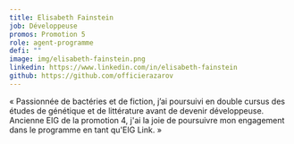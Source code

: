 ```yaml
---
title: Elisabeth Fainstein
job: Développeuse
promos: Promotion 5
role: agent-programme
defi: ""
image: img/elisabeth-fainstein.png
linkedin: https://www.linkedin.com/in/elisabeth-fainstein
github: https://github.com/officierazarov
---
```

« Passionnée de bactéries et de fiction, j’ai poursuivi en double cursus des études de génétique et de littérature avant de devenir développeuse. Ancienne EIG de la promotion 4, j'ai la joie de poursuivre mon engagement dans le programme en tant qu'EIG Link. »